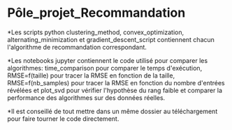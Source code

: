 # Pôle_projet_Recommandation

*Les scripts python clustering_method, convex_optimization, alternating_minimization et  gradient_descent_script contiennent chacun l'algorithme de recommandation correspondant.

*Les notebooks jupyter contiennent le code utilisé pour comparer les algorithmes: time_comparison pour comparer le temps d'exécution, RMSE=f(taille) pour tracer la RMSE en fonction de la taille, RMSE=f(nb_samples) pour tracer la RMSE en fonction du nombre d'entrées révélées et plot_svd pour vérifier l'hypothèse du rang faible et comparer la performance des algorithmes sur des données réelles.

*Il est conseillé de tout mettre dans un même dossier au téléchargement pour faire tourner le code directement.
